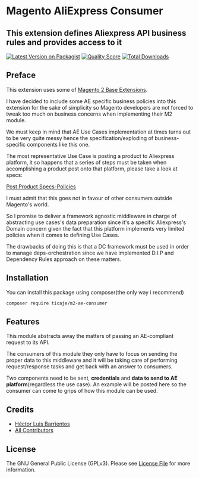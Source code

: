 # Magento AliExpress Consumer
## This extension defines Aliexpress API business rules and provides access to it

[![Latest Version on Packagist](https://img.shields.io/packagist/v/ticaje/m2-ae-consumer.svg?style=flat-square)](https://packagist.org/packages/ticaje/m2-ae-consumer)
[![Quality Score](https://img.shields.io/scrutinizer/g/M-Contributions/ae-consumer.svg?style=flat-square)](https://scrutinizer-ci.com/g/M-Contributions/ae-consumer)
[![Total Downloads](https://img.shields.io/packagist/dt/ticaje/m2-ae-consumer.svg?style=flat-square)](https://packagist.org/packages/ticaje/m2-ae-consumer)

## Preface

This extension uses some of [Magento 2 Base Extensions](https://github.com/M-Contributions/).

I have decided to include some AE specific business policies into this extension for the sake of simplicity so Magento developers are not forced to tweak too much
on business concerns when implementing their M2 module.

We must keep in mind that AE Use Cases implementation at times turns out to be very quite messy hence the specification/exploding of
business-specific components like this one.

The most representative Use Case is posting a product to Aliexpress platform, it so happens that a series of steps must be taken when accomplishing a product post onto that platform,
please take a look at specs:

[Post Product Specs-Policies](https://developers.aliexpress.com/en/doc.htm?docId=108976&docType=1)


I must admit that this goes not in favour of other consumers outside Magento's world.

So I promise to deliver a framework agnostic middleware in charge of abstracting use cases's data preparation since it's a specific Aliexpress's Domain concern given the 
fact that this platform implements very limited policies when it comes to defining Use Cases.

The drawbacks of doing this is that a DC framework must be used in order to manage deps-orchestration since we have implemented D.I.P and Dependency Rules approach on these matters.

## Installation

You can install this package using composer(the only way i recommend)

```bash
composer require ticaje/m2-ae-consumer
```

## Features

This module abstracts away the matters of passing an AE-compliant request to its API.

The consumers of this module they only have to focus on sending the proper data to this 
middleware and it will be taking care of performing request/response tasks and get back with an answer to consumers.

Two components need to be sent, __credentials__ and __data to send to AE platform__(regardless the use case).
An example will be posted here so the consumer can come to grips of how this module can be used.

## Credits

- [Héctor Luis Barrientos](https://github.com/ticaje)
- [All Contributors](../../contributors)

## License

The GNU General Public License (GPLv3). Please see [License File](LICENSE.md) for more information.
